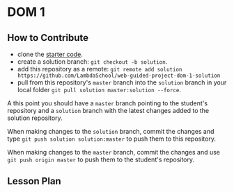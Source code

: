 # DOM 1

## How to Contribute

- clone the [starter code](https://github.com/LambdaSchool/web-guided-project-dom-1).
- create a solution branch: `git checkout -b solution`.
- add this repository as a remote: `git remote add solution https://github.com/LambdaSchool/web-guided-project-dom-1-solution`
- pull from this repository's `master` branch into the `solution` branch in your local folder `git pull solution master:solution --force`.

A this point you should have a `master` branch pointing to the student's repository and a `solution` branch with the latest changes added to the solution repository.

When making changes to the `solution` branch, commit the changes and type `git push solution solution:master` to push them to this repository.

When making changes to the `master` branch, commit the changes and use `git push origin master` to push them to the student's repository.

## Lesson Plan
